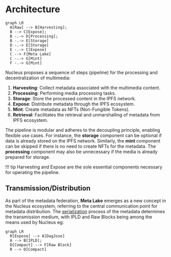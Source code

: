 
# Architecture

``` mermaid
graph LR
  A[Raw] --> B[Harvesting];
  B --> C[Expose];
  B -.-> D[Processing];
  B -.-> E[Storage]
  D -.-> E[Storage]
  E -.-> C[Expose]
  C --> F[Meta Lake]
  C -.-> G[Mint]
  F -.-> G[Mint]
```

Nucleus proposes a sequence of steps (pipeline) for the processing and decentralization of multimedia:

1. **Harvesting**: Collect metadata associated with the multimedia content.
2. **Processing**: Performing media processing tasks.
3. **Storage**:  Store the processed content in the IPFS network.
4. **Expose**: Distribute metadata through the IPFS ecosystem.
5. **Mint**: Create metadata as NFTs (Non-Fungible Tokens).
6. **Retrieval**: Facilitates the retrieval and unmarshalling of metadata from IPFS ecosystem.

The pipeline is modular and adheres to the decoupling principle, enabling flexible use cases. For instance, the **storage** component can be optional if data is already stored on the IPFS network. Similarly, the **mint** component can be skipped if there is no need to create NFTs for the metadata. The **processing** component may also be unnecessary if the media is already prepared for storage.

!!! tip
    Harvesting and Expose are the sole essential components necessary for operating the pipeline.

## Transmission/Distribution

As part of the metadata federation, **Meta Lake** emerges as a new concept in the Nucleus ecosystem, referring to the central communication point for metadata distribution. The [serialization](https://github.com/SynapseMedia/sep/blob/main/SEP/SEP-001.md) process of the metadata determines the transmission medium, with IPLD and Raw Blocks being among the means used by Nucleus eg:

``` mermaid
graph LR
  R[Expose] --> A[DagJose]
  A --> B[IPLD];
  D[Compact] --> F[Raw Block]
  R --> D[Compact]
```

